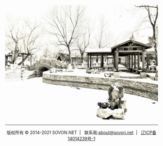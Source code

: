 
<img   class="img-fluid rounded_circle" alt="home" src="media/home/01.jpg" />

---

<div class="footer" align="center">
 版权所有 &copy; 2014-2021 SOVON.NET&nbsp;&nbsp;|&nbsp;&nbsp;
 联系我:<a href="mailto:about@sovon.net">about@sovon.net</a>&nbsp;&nbsp;|&nbsp;&nbsp;
 <a href="http://beian.miit.gov.cn">辽ICP备14014239号-1</a> 
</div>

